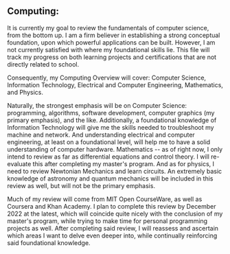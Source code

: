 **Computing:**
- 
It is currently my goal to review the fundamentals of computer science, from the bottom up. I am a firm believer in establishing a strong conceptual foundation, upon which powerful applications can be built. However, I am not currently satisfied with where my foundational skills lie. This file will track my progress on both learning projects and certifications that are not directly related to school.

Consequently, my Computing Overview will cover: Computer Science, Information Technology, Electrical and Computer Engineering, Mathematics, and Physics. 

Naturally, the strongest emphasis will be on Computer Science: programming, algorithms, software development, computer graphics (my primary emphasis), and the like. Additionally, a foundational knowledge of Information Technology will give me the skills needed to troubleshoot my machine and network. And understanding electrical and computer engineering, at least on a foundational level, will help me to have a solid understanding of computer hardware. Mathematics -- as of right now, I only intend to review as far as differential equations and control theory. I will re-evaluate this after completing my master's program. And as for physics, I need to review Newtonian Mechanics and learn circuits. An extremely basic knowledge of astronomy and quantum mechanics will be included in this review as well, but will not be the primary emphasis.

Much of my review will come from MIT Open CourseWare, as well as Coursera and Khan Academy. I plan to complete this review by December 2022 at the latest, which will coincide quite nicely with the conclusion of my master's program, while trying to make time for personal programming projects as well. After completing said review, I will reassess and ascertain which areas I want to delve even deeper into, while continually reinforcing said foundational knowledge. 
